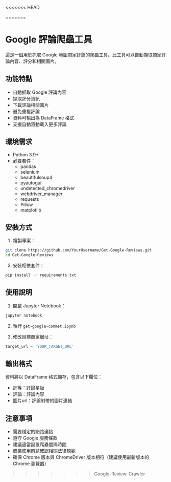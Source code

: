 <<<<<<< HEAD

=======
# Google 評論爬蟲工具

這是一個用於抓取 Google 地圖商家評論的爬蟲工具。此工具可以自動擷取商家評論內容、評分和相關圖片。

## 功能特點

- 自動抓取 Google 評論內容
- 擷取評分資訊 
- 下載評論相關圖片
- 避免重複評論
- 資料可輸出為 DataFrame 格式
- 支援自動滾動載入更多評論

## 環境需求

- Python 3.9+
- 必要套件：
  - pandas
  - selenium
  - beautifulsoup4
  - pyautogui
  - undetected_chromedriver
  - webdriver_manager
  - requests
  - Pillow
  - matplotlib

## 安裝方式

1. 複製專案：
```bash
git clone https://github.com/YourUsername/Get-Google-Reviews.git
cd Get-Google-Reviews
```

2. 安裝相依套件：
```bash
pip install -r requirements.txt
```

## 使用說明

1. 開啟 Jupyter Notebook：
```bash
jupyter notebook
```

2. 執行 `get-google-commet.ipynb`

3. 修改目標商家網址：
```python
target_url = 'YOUR_TARGET_URL'
```

## 輸出格式

資料將以 DataFrame 格式儲存，包含以下欄位：
- 評等：評論星級
- 評論：評論內容
- 圖片url：評論附帶的圖片連結

## 注意事項

- 需要穩定的網路連接
- 遵守 Google 服務條款
- 建議適當設置爬蟲間隔時間
- 商業使用前請確認相關法律規範
- 確保 Chrome 版本與 ChromeDriver 版本相符（建議使用最新版本的 Chrome 瀏覽器）
>>>>>>> Google-Review-Crawler
